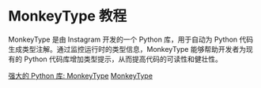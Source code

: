 # MonkeyType 教程

<show-structure depth="3"/>


MonkeyType 是由 Instagram 开发的一个 Python 库，用于自动为 Python 代码生成类型注解。通过监控运行时的类型信息，MonkeyType 能够帮助开发者为现有的 Python 代码库增加类型提示，从而提高代码的可读性和健壮性。


<seealso>
<category ref="ref_docs">
    <a href="https://mp.weixin.qq.com/s/dEsQR3oy7fSM6vRuFBFYUg">强大的 Python 库: MonkeyType</a>
</category>
<category ref="ref_github">
    <a href="https://github.com/Instagram/MonkeyType">MonkeyType</a>
</category>
<category ref="ref_issues">
</category>
<category ref="ref_hf">
</category>
<category ref="ref_ms">
</category>
</seealso>

